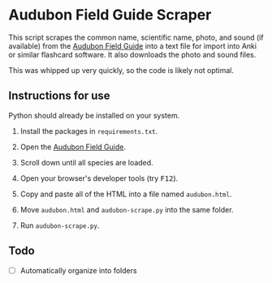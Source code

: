 # Audubon Field Guide Scraper

This script scrapes the common name, scientific name, photo, and sound (if available) from the [Audubon Field Guide](https://www.audubon.org/bird-guide?field_bird_family_tid=All&field_bird_region_tid=All) into a text file for import into Anki or similar flashcard software. It also downloads the photo and sound files.

This was whipped up very quickly, so the code is likely not optimal.



## Instructions for use

Python should already be installed on your system.

1. Install the packages in `requirements.txt`.

2. Open the [Audubon Field Guide](https://www.audubon.org/bird-guide?field_bird_family_tid=All&field_bird_region_tid=All).

3. Scroll down until all species are loaded.

4. Open your browser's developer tools (try <kbd>F12</kbd>).

5. Copy and paste all of the HTML into a file named `audubon.html`.

6. Move `audubon.html` and `audubon-scrape.py` into the same folder.

7. Run `audubon-scrape.py`.
   
   

## Todo

- [ ] Automatically organize into folders
